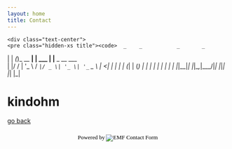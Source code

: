 ```yaml
---
layout: home
title: Contact
---
```


<div class="container small-container home-container">

	<div class="text-center">
	<pre class="hidden-xs title"><code>  _    _           _       _               
 | | _(_)_ __   __| | ___ | |__  _ __ ___  
 | |/ / | '_ \ / _` |/ _ \| '_ \| '_ ` _ \ 
 |   &lt;| | | | | (_| | (_) | | | | | | | | |
 |_|\_\_|_| |_|\__,_|\___/|_| |_|_| |_| |_|
                                           
</code></pre>

<h1 class="title visible-xs">kindohm</h1>
</div>

<p><a href="/">go back</a></p>

<script src="http://www.emailmeform.com/builder/forms/jsform/08dacv1jcTCI" type="text/javascript"></script>
<div style="margin-top:18px;text-align:center"><div id='emf_advertisement'><font face="Verdana" size="2" color="#000000">Powered by</font><span style="position: relative; padding-left: 3px; bottom: -5px;"><img src="//assets.emailmeform.com/images/footer-logo.png?RU1GLTAyLTE2LTk3NjI%3D" /></span><font face="Verdana" size="2" color="#000000">EMF </font><a style="text-decoration:none;" href="http://www.emailmeform.com/" target="_blank"><font face="Verdana" size="2" color="#000000">Contact Form</font></a></div></div>


</div>